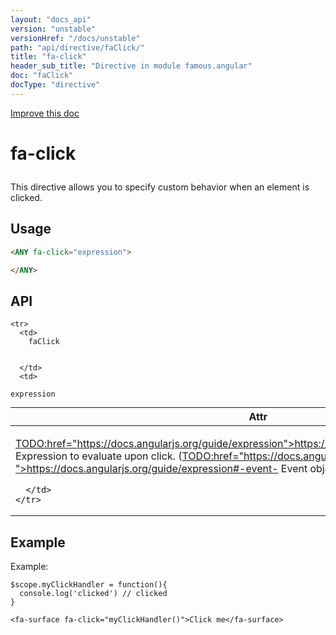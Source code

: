 ```yaml
---
layout: "docs_api"
version: "unstable"
versionHref: "/docs/unstable"
path: "api/directive/faClick/"
title: "fa-click"
header_sub_title: "Directive in module famous.angular"
doc: "faClick"
docType: "directive"
---
```


<div class="improve-docs">
  <a href='https://github.com/Famous/famous-angular/edit/master/src/scripts/directives/fa-click.js#L1'>
    Improve this doc
  </a>
</div>




<h1 class="api-title">

  fa-click



</h1>





This directive allows you to specify custom behavior when an element is clicked.








  
<h2 id="usage">Usage</h2>
  
```html
<ANY fa-click="expression">

</ANY>
```
  
  
<h2 id="api" style="clear:both;">API</h2>

<table class="table" style="margin:0;">
  <thead>
    <tr>
      <th>Attr</th>
      <th>Type</th>
      <th>Details</th>
    </tr>
  </thead>
  <tbody>
    
    <tr>
      <td>
        faClick
        
        
      </td>
      <td>
        
  <code>expression</code>
      </td>
      <td>
        <p><a href="<a">TODO:href="https://docs.angularjs.org/guide/expression">https://docs.angularjs.org/guide/expression</a> Expression</a> to evaluate upon
click. (<a href="<a">TODO:href="https://docs.angularjs.org/guide/expression#-event-">https://docs.angularjs.org/guide/expression#-event-</a> Event object is available as <code>$event</code></a>)</p>

        
      </td>
    </tr>
    
  </tbody>
</table>

  

  



<h2 id="example">Example</h2><p>Example:</p>
<pre><code class="lang-javascript">$scope.myClickHandler = function(){
  console.log(&#39;clicked&#39;) // clicked
}</code></pre>
<pre><code class="lang-html">&lt;fa-surface fa-click=&quot;myClickHandler()&quot;&gt;Click me&lt;/fa-surface&gt;</code></pre>



